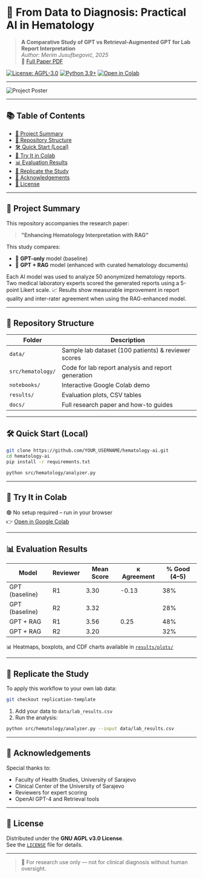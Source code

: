 
# 🧬 From Data to Diagnosis: Practical AI in Hematology

> **A Comparative Study of GPT vs Retrieval-Augmented GPT for Lab Report Interpretation**  
> _Author: Merim Jusufbegović, 2025_  
> 📄 [Full Paper PDF](./docs/GPT_hematology_blood_analysis.pdf)

[![License: AGPL-3.0](https://img.shields.io/badge/License-AGPL_v3-blue.svg)](https://www.gnu.org/licenses/agpl-3.0)
[![Python 3.9+](https://img.shields.io/badge/Python-3.9%2B-brightgreen.svg)](https://www.python.org/)
[![Open in Colab](https://colab.research.google.com/assets/colab-badge.svg)](https://colab.research.google.com/github/YOUR_USERNAME/hematology-ai/blob/main/notebooks/demo_colab.ipynb)

---

![Project Poster](./notebooks/demo_screenshot.png) <!-- Replace with your actual poster file -->

---

## 📚 Table of Contents
- [🧠 Project Summary](#-project-summary)
- [📂 Repository Structure](#-repository-structure)
- [🛠️ Quick Start (Local)](#️-quick-start-local)
- [🚀 Try It in Colab](#-try-it-in-colab)
- [📊 Evaluation Results](#-evaluation-results)
- [🔁 Replicate the Study](#-replicate-the-study)
- [🤝 Acknowledgements](#-acknowledgements)
- [📜 License](#-license)

---

## 🧠 Project Summary

This repository accompanies the research paper:

> **"Enhancing Hematology Interpretation with RAG"**

This study compares:
- 🧩 **GPT-only** model (baseline)
- 🧠 **GPT + RAG** model (enhanced with curated hematology documents)

Each AI model was used to analyze 50 anonymized hematology reports. Two medical laboratory experts scored the generated reports using a 5-point Likert scale. 📈 Results show measurable improvement in report quality and inter-rater agreement when using the RAG-enhanced model.

---

## 📂 Repository Structure

| Folder         | Description                                        |
|----------------|----------------------------------------------------|
| `data/`        | Sample lab dataset (100 patients) & reviewer scores |
| `src/hematology/` | Code for lab report analysis and report generation |
| `notebooks/`   | Interactive Google Colab demo                      |
| `results/`     | Evaluation plots, CSV tables                       |
| `docs/`        | Full research paper and how-to guides              |

---

## 🛠️ Quick Start (Local)

```bash
git clone https://github.com/YOUR_USERNAME/hematology-ai.git
cd hematology-ai
pip install -r requirements.txt

python src/hematology/analyzer.py
```

---

## 🚀 Try It in Colab

🟢 No setup required – run in your browser  
👉 [Open in Google Colab](https://colab.research.google.com/github/YOUR_USERNAME/hematology-ai/blob/main/notebooks/demo_colab.ipynb)

---

## 📊 Evaluation Results

| Model        | Reviewer | Mean Score | κ Agreement | % Good (4–5) |
|--------------|----------|------------|-------------|--------------|
| GPT (baseline) | R1      | 3.30       | -0.13       | 38%          |
| GPT (baseline) | R2      | 3.32       |             | 28%          |
| GPT + RAG     | R1      | 3.56       | 0.25        | 48%          |
| GPT + RAG     | R2      | 3.20       |             | 32%          |

📊 Heatmaps, boxplots, and CDF charts available in [`results/plots/`](./results/plots/)

---

## 🔁 Replicate the Study

To apply this workflow to your own lab data:

```bash
git checkout replication-template
```

1. Add your data to `data/lab_results.csv`  
2. Run the analysis:
```bash
python src/hematology/analyzer.py --input data/lab_results.csv
```

---

## 🤝 Acknowledgements

Special thanks to:

- Faculty of Health Studies, University of Sarajevo  
- Clinical Center of the University of Sarajevo  
- Reviewers for expert scoring  
- OpenAI GPT-4 and Retrieval tools

---

## 📜 License

Distributed under the **GNU AGPL v3.0 License**.  
See the [`LICENSE`](./LICENSE) file for details.

---

> 🧪 For research use only — not for clinical diagnosis without human oversight.
